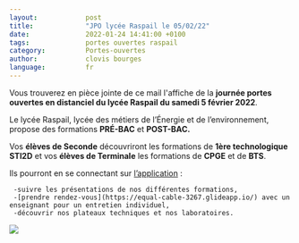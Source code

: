 ```yaml
---
layout:            post
title:             "JPO lycée Raspail le 05/02/22"
date:              2022-01-24 14:41:00 +0100
tags:              portes ouvertes raspail
category:          Portes-ouvertes
author:            clovis bourges
language:          fr
---
```

Vous trouverez en pièce jointe de ce mail l'affiche de la **journée portes ouvertes en distanciel du lycée Raspail du samedi 5 février 2022**.

Le lycée Raspail, lycée des métiers de l’Énergie et de l’environnement, propose des formations **PRÉ-BAC** et **POST-BAC.**

Vos **élèves de Seconde** découvriront les formations de **1ère technologique STI2D** et vos **élèves de Terminale** les formations de **CPGE** et de **BTS**.

Ils pourront en se connectant sur [l’application](https://equal-cable-3267.glideapp.io/) :

     -suivre les présentations de nos différentes formations,
     -[prendre rendez-vous](https://equal-cable-3267.glideapp.io/) avec un enseignant pour un entretien individuel,
     -découvrir nos plateaux techniques et nos laboratoires.

<div class="large">
  <img src="{{ "/media/img/RASPAIL/JPO-Raspail.jpg" | absolute_url }}" />
 </div>
